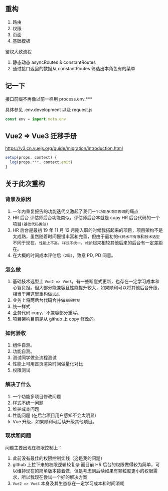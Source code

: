 ## 重构

1. 路由
2. 权限
3. 页面
4. 基础模板


鉴权大致流程

1. 静态动态 asyncRoutes & constantRoutes
2. 通过接口返回的数据从 constantRoutes 筛选出本角色有的菜单

## 记一下

接口前缀不再像以前一样用 process.env.***

具体参见 .env.development 以及 request.js

```js
const env = import.meta.env
```

## Vue2 => Vue3 迁移手册
https://v3.cn.vuejs.org/guide/migration/introduction.html

```js
setup(props, context) {
  log(props.***, context.emit)
}
```

## 关于此次重构

### 背景及原因
1. 一年内重复报告的功能迭代又激起了我们`一个功能多项目修改`的痛点
2. HR 后台 评估师后台功能类似，评估师后台本就是 copy HR 后台代码的一个项目`(基础代码类似)`
3. HR 后台是最初 19 年 11 月 12 月刚入职的时候我搭起来的项目，项目架构不是太成熟，虽然随着时间慢慢丰富和完善，但由于最初的`代码水平有限`和`技术选型`不同于现在，`性能上不高`、`样式不统一`、`维护`起来相较其他后来的后台有一定差距在。
4. 在大概的时间成本评估后`（2周）`，致意 PD, PD 同意。

### 怎么做
1. 基础技术选型上 `Vue2 => Vue3`，有一些断崖式更新，也存在一定学习成本和心智负担。但大部分能兼容且性能提升较大，如果顺利可以将其他后台升级，相当于用这里重构做`试点`
2. 业务上将两后台代码合并做`权限控制`
3. 统一样式
4. 业务代码 copy，不兼容部分重写。
5. 项目架构目前是从 github 上 copy 修改的。

### 如何验收
1. 组件自测。
2. 功能自测。
3. 测试同学做全流程测试
3. 性能上可用首页渲染时间做量化对比
4. 权限测试

### 解决了什么
1. 一个功能多项目修改问题
2. 样式不统一问题
3. 维护成本问题
4. 性能问题 (在后台项目用户感知不会太明显)
5. Vue 升级，如果顺利可后续升级其他项目。


### 现状和问题
问题主要出现在权限控制上：
1. 此前没有最佳的权限控制实践（这是我的问题）
2. github 上拉下来的权限逻辑较复杂 而目前 HR 后台的权限做得较为简单，可以维持现在的简单版本接着做，但是考虑到后续如果有颗粒度更小的权限需求，所以我现在尝试一个好的解决方案
3. `Vue2 => Vue3` 本身及其生态存在一定学习成本和时间消耗
